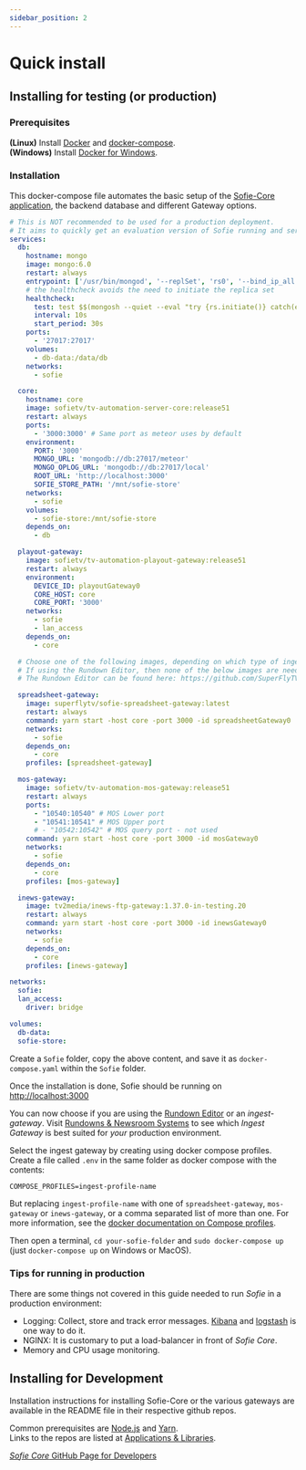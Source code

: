 ```yaml
---
sidebar_position: 2
---
```


# Quick install

## Installing for testing \(or production\)

### **Prerequisites**

**\(Linux\)** Install [Docker](https://docs.docker.com/install/linux/docker-ce/ubuntu/) and [docker-compose](https://www.digitalocean.com/community/tutorials/how-to-install-docker-compose-on-ubuntu-18-04).  
**\(Windows\)** Install [Docker for Windows](https://hub.docker.com/editions/community/docker-ce-desktop-windows).

### Installation

This docker-compose file automates the basic setup of the [Sofie-Core application](../../for-developers/libraries.md#main-application), the backend database and different Gateway options.

```yaml
# This is NOT recommended to be used for a production deployment.
# It aims to quickly get an evaluation version of Sofie running and serve as a basis for how to set up a production deployment.
services:
  db:
    hostname: mongo
    image: mongo:6.0
    restart: always
    entrypoint: ['/usr/bin/mongod', '--replSet', 'rs0', '--bind_ip_all']
    # the healthcheck avoids the need to initiate the replica set
    healthcheck:
      test: test $$(mongosh --quiet --eval "try {rs.initiate()} catch(e) {rs.status().ok}") -eq 1
      interval: 10s
      start_period: 30s
    ports:
      - '27017:27017'
    volumes:
      - db-data:/data/db
    networks:
      - sofie

  core:
    hostname: core
    image: sofietv/tv-automation-server-core:release51
    restart: always
    ports:
      - '3000:3000' # Same port as meteor uses by default
    environment:
      PORT: '3000'
      MONGO_URL: 'mongodb://db:27017/meteor'
      MONGO_OPLOG_URL: 'mongodb://db:27017/local'
      ROOT_URL: 'http://localhost:3000'
      SOFIE_STORE_PATH: '/mnt/sofie-store'
    networks:
      - sofie
    volumes:
      - sofie-store:/mnt/sofie-store
    depends_on:
      - db

  playout-gateway:
    image: sofietv/tv-automation-playout-gateway:release51
    restart: always
    environment:
      DEVICE_ID: playoutGateway0
      CORE_HOST: core
      CORE_PORT: '3000'
    networks:
      - sofie
      - lan_access
    depends_on:
      - core

  # Choose one of the following images, depending on which type of ingest gateway is wanted.
  # If using the Rundown Editor, then none of the below images are needed.
  # The Rundown Editor can be found here: https://github.com/SuperFlyTV/sofie-automation-rundown-editor

  spreadsheet-gateway:
    image: superflytv/sofie-spreadsheet-gateway:latest
    restart: always
    command: yarn start -host core -port 3000 -id spreadsheetGateway0
    networks:
      - sofie
    depends_on:
      - core
    profiles: [spreadsheet-gateway]

  mos-gateway:
    image: sofietv/tv-automation-mos-gateway:release51
    restart: always
    ports:
      - "10540:10540" # MOS Lower port
      - "10541:10541" # MOS Upper port
      # - "10542:10542" # MOS query port - not used
    command: yarn start -host core -port 3000 -id mosGateway0
    networks:
      - sofie
    depends_on:
      - core
    profiles: [mos-gateway]

  inews-gateway:
    image: tv2media/inews-ftp-gateway:1.37.0-in-testing.20
    restart: always
    command: yarn start -host core -port 3000 -id inewsGateway0
    networks:
      - sofie
    depends_on:
      - core
    profiles: [inews-gateway]

networks:
  sofie:
  lan_access:
    driver: bridge

volumes:
  db-data:
  sofie-store:
```

Create a `Sofie` folder, copy the above content, and save it as `docker-compose.yaml` within the `Sofie` folder.

Once the installation is done, Sofie should be running on [http://localhost:3000](http://localhost:3000)

You can now choose if you are using the [Rundown Editor](rundown-editor.md) or an _ingest-gateway_. Visit [Rundowns & Newsroom Systems](installing-a-gateway/rundown-or-newsroom-system-connection/intro.md) to see which _Ingest Gateway_ is best suited for _your_ production environment.

Select the ingest gateway by creating using docker compose profiles. Create a file called `.env` in the same folder as docker compose with the contents:

```
COMPOSE_PROFILES=ingest-profile-name
```

But replacing `ingest-profile-name` with one of `spreadsheet-gateway`, `mos-gateway` or `inews-gateway`, or a comma separated list of more than one. For more information, see the [docker documentation on Compose profiles](https://docs.docker.com/compose/how-tos/profiles/).

Then open a terminal, `cd your-sofie-folder` and `sudo docker-compose up` \(just `docker-compose up` on Windows or MacOS\).

### Tips for running in production

There are some things not covered in this guide needed to run _Sofie_ in a production environment:

- Logging: Collect, store and track error messages. [Kibana](https://www.elastic.co/kibana) and [logstash](https://www.elastic.co/logstash) is one way to do it.
- NGINX: It is customary to put a load-balancer in front of _Sofie&nbsp;Core_.
- Memory and CPU usage monitoring.

## Installing for Development

Installation instructions for installing Sofie-Core or the various gateways are available in the README file in their respective github repos.

Common prerequisites are [Node.js](https://nodejs.org/) and [Yarn](https://yarnpkg.com/).  
Links to the repos are listed at [Applications & Libraries](../../for-developers/libraries.md).

[_Sofie&nbsp;Core_ GitHub Page for Developers](https://github.com/nrkno/sofie-core)
